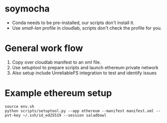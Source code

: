# soymocha

- Conda needs to be pre-installed, our scripts don't install it.
- Use _small-lan_ profile in cloudlab, scripts don't check the profile for you.

# General work flow
1. Copy over cloudlab manifest to an xml file.
2. Use setuptool to prepare scripts and launch ethereum private network
3. Also setup include UnreliableFS integration to test and identify issues

# Example ethereum setup

```shell
source env.sh
python scripts/setuptool.py --app ethereum --manifest manifest.xml --pvt-key ~/.ssh/id_ed25519 --session saladbowl
```


